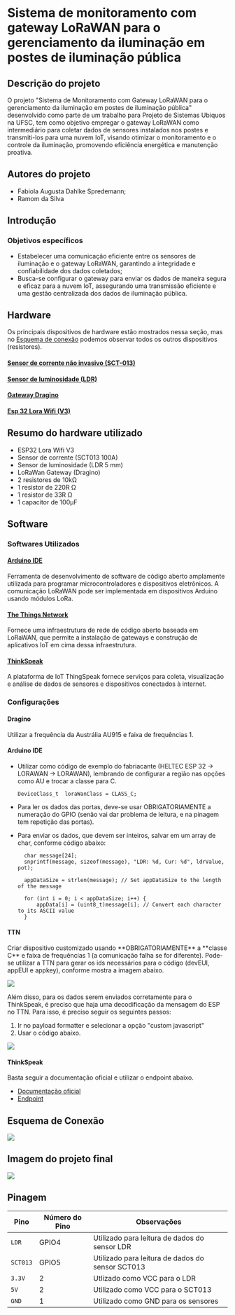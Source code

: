 # Sistema de monitoramento com gateway LoRaWAN para o gerenciamento da iluminação em postes de iluminação pública

## Descrição do projeto
O projeto "Sistema de Monitoramento com Gateway LoRaWAN para o gerenciamento da iluminação em postes de iluminação pública" desenvolvido como parte de um trabalho para Projeto de Sistemas Ubiquos na UFSC, tem como objetivo empregar o gateway LoRaWAN como intermediário para coletar dados de sensores instalados nos postes e transmiti-los para uma nuvem IoT, visando otimizar o monitoramento e o controle da iluminação, promovendo eficiência energética e manutenção proativa.

## Autores do projeto
* Fabiola Augusta Dahlke Spredemann;
* Ramom da Silva

## Introdução

### Objetivos específicos
* Estabelecer uma comunicação eficiente entre os sensores de iluminação e o gateway LoRaWAN, garantindo a integridade e confiabilidade dos dados coletados;
* Busca-se configurar o gateway para enviar os dados de maneira segura e eficaz para a nuvem IoT, assegurando uma transmissão eficiente e uma gestão centralizada dos dados de iluminação pública.


## Hardware
Os principais dispositivos de hardware estão mostrados nessa seção, mas no [Esquema de conexão](#esquema-de-conexão) podemos observar todos os outros dispositivos (resistores).

#### [Sensor de corrente não invasivo (SCT-013)](https://github.com/FabiadS/trabalho-ubiquos/tree/main/hardware_utilizado/Sensor%20de%20corrente)

#### [Sensor de luminosidade (LDR)](https://github.com/FabiadS/trabalho-ubiquos/tree/main/hardware_utilizado/Sensor%20de%20luminosidade)

#### [Gateway Dragino](https://github.com/FabiadS/trabalho-ubiquos/tree/main/hardware_utilizado/Dragino)

#### [Esp 32 Lora Wifi (V3)](https://github.com/FabiadS/trabalho-ubiquos/tree/main/hardware_utilizado/ESP32%20Wifi%20V3)

## Resumo do hardware utilizado
- ESP32 Lora Wifi V3
- Sensor de corrente (SCT013 100A)
- Sensor de luminosidade (LDR 5 mm)
- LoRaWan Gateway (Dragino)
- 2 resistores de 10kΩ
- 1 resistor de 220R Ω
- 1 resistor de 33R Ω
- 1 capacitor de 100μF

## Software

### Softwares Utilizados

#### [Arduino IDE](https://www.arduino.cc/en/software)
Ferramenta de desenvolvimento de software de código aberto amplamente utilizada para programar microcontroladores e dispositivos eletrônicos. A comunicação LoRaWAN pode ser implementada em dispositivos Arduino usando módulos LoRa.

#### [The Things Network](https://www.thethingsnetwork.org/)

Fornece uma infraestrutura de rede de código aberto baseada em LoRaWAN, que permite a instalação de gateways e construção de aplicativos IoT em cima dessa infraestrutura.

#### [ThinkSpeak](https://thingspeak.com/)
A plataforma de IoT ThingSpeak fornece serviços para coleta, visualização e análise de dados de sensores e dispositivos conectados à internet.


### Configurações

#### Dragino
<p>Utilizar a frequência da Austrália AU915 e faixa de frequências 1.</p>

#### Arduino IDE
- Utilizar como código de exemplo do fabriacante (HELTEC ESP 32 → LORAWAN → LORAWAN), lembrando de configurar a região nas opções como AU e trocar a classe para C.

    ```DeviceClass_t  loraWanClass = CLASS_C;```

- Para ler os dados das portas, deve-se usar OBRIGATORIAMENTE a numeração do GPIO (senão vai dar problema de leitura, e na pinagem tem repetição das portas).

- Para enviar os dados, que devem ser inteiros, salvar em um array de char, conforme código abaixo:
  ```
    char message[24];
    snprintf(message, sizeof(message), "LDR: %d, Cur: %d", ldrValue, pot);

    appDataSize = strlen(message); // Set appDataSize to the length of the message

    for (int i = 0; i < appDataSize; i++) {
        appData[i] = (uint8_t)message[i]; // Convert each character to its ASCII value
    }

#### TTN
<p>Criar dispositivo customizado usando **OBRIGATORIAMENTE** a **classe C** e faixa de frequências 1 (a comunicação falha se for diferente). Pode-se utilizar a TTN para gerar os ids necessários para o código (devEUI, appEUI e appkey), conforme mostra a imagem abaixo. </p>
<img src="software_config/configuracao_TTN.png">

Além disso, para os dados serem enviados corretamente para o ThinkSpeak, é preciso que haja uma decodificação da mensagem do ESP no TTN. Para isso, é preciso seguir os seguintes passos:
1. Ir no payload formatter e selecionar a opção "custom javascript"
2. Usar o código abaixo.
<img src="software_config/configuracao_TTN_2.png">

#### ThinkSpeak
Basta seguir a documentação oficial e utilizar o endpoint abaixo.

- [Documentação oficial](https://www.thethingsindustries.com/docs/integrations/cloud-integrations/thingspeak/)
- [Endpoint](https://api.thingspeak.com/things_network/v3/update)

## Esquema de Conexão
<img src="hardware_utilizado/esquema_conexao.jpg">

## Imagem do projeto final
<img src="hardware_utilizado/montagem_fisica.jpeg">

## Pinagem

| Pino                  | Número do Pino | Observações                                                                     |
| --------------------- | -------------- | ------------------------------------------------------------------------------- |
| `LDR`                 | GPIO4          | Utilizado para leitura de dados do sensor LDR                                   |
| `SCT013`              | GPIO5          | Utilizado para leitura de dados do sensor SCT013                                |
| `3.3V`                | 2              | Utlizado como VCC para o LDR                                                    |
| `5V`                  | 2              | Utilizado como VCC para o SCT013                                                |
| `GND`                 | 1              | Utilizado como GND para os sensores                                             |






 
